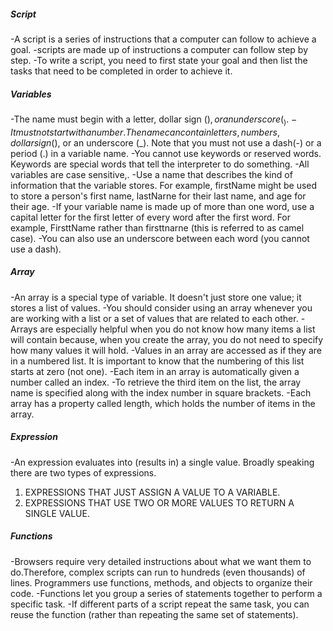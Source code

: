 ##### Script #####
-A script is a series of instructions that a computer can follow to achieve a goal. 
-scripts are made up of instructions a computer can follow step by step.
-To write a script, you need to first state your goal and then list the tasks that need to be completed in order to achieve it. 

##### Variables #####
-The name must begin with a letter, dollar sign ($),or an underscore (_).
-It must not start with a number. 
The name can contain letters, numbers, dollar sign ($), or an underscore (_).
Note that you must not use a dash(-) or a period (.) in a variable name.
-You cannot use keywords or reserved words.
Keywords are special words that tell the interpreter to do something.
-All variables are case sensitive,.
-Use a name that describes the kind of information that the variable stores. 
For example, firstName might be used to store a person's first name, lastNarne for their last name, and age for their age. 
-If your variable name is made up of more than one word, use a capital letter for the first letter of every word after the first word. 
For example, FirsttName rather than firsttnarne (this is referred to as camel case).
-You can also use an underscore between each word (you cannot use a dash). 
##### Array #####
-An array is a special type of variable. It doesn't just store one value; it stores a list of values. 
-You should consider using an array whenever you are working with a list or a set of values that are related to each other. 
-Arrays are especially helpful when you do not know how many items a list will contain because, when you create the array, you do not need to specify how many values it will hold. 
-Values in an array are accessed as if they are in a numbered list. It is important to know that the numbering of this list starts at zero (not one). 
-Each item in an array is automatically given a number called an index.
-To retrieve the third item on the list, the array name is specified along with the index number in square brackets.
-Each array has a property called length, which holds the number of items in the array. 
##### Expression #####
-An expression evaluates into (results in) a single value. Broadly speaking there are two types of expressions. 
1. EXPRESSIONS THAT JUST ASSIGN A VALUE TO A VARIABLE. 
2. EXPRESSIONS THAT USE TWO OR MORE VALUES TO RETURN A SINGLE VALUE. 
##### Functions #####
-Browsers require very detailed instructions about what we want them to do.Therefore, complex scripts can run to hundreds (even thousands) of lines. 
Programmers use functions, methods, and objects to organize their code.
-Functions let you group a series of statements together to perform a specific task.
-If different parts of a script repeat the same task, you can reuse the function (rather than repeating the same set of statements). 

